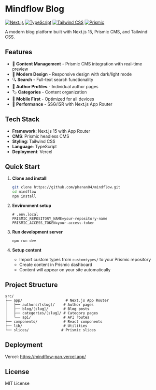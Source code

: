 # Mindflow Blog

[![Next.js](https://img.shields.io/badge/Next.js-15-black)](https://nextjs.org/)
[![TypeScript](https://img.shields.io/badge/TypeScript-5.0-blue)](https://www.typescriptlang.org/)
[![Tailwind CSS](https://img.shields.io/badge/Tailwind-4.1-38bdf8)](https://tailwindcss.com/)
[![Prismic](https://img.shields.io/badge/Prismic-CMS-purple)](https://prismic.io/)

A modern blog platform built with Next.js 15, Prismic CMS, and Tailwind CSS.

## Features

- 📝 **Content Management** - Prismic CMS integration with real-time preview
- 🎨 **Modern Design** - Responsive design with dark/light mode
- 🔍 **Search** - Full-text search functionality
- 👤 **Author Profiles** - Individual author pages
- 🏷️ **Categories** - Content organization
- 📱 **Mobile First** - Optimized for all devices
- 🚀 **Performance** - SSG/ISR with Next.js App Router

## Tech Stack

- **Framework**: Next.js 15 with App Router
- **CMS**: Prismic headless CMS
- **Styling**: Tailwind CSS
- **Language**: TypeScript
- **Deployment**: Vercel

## Quick Start

1. **Clone and install**
   ```bash
   git clone https://github.com/phanan04/mindflow.git
   cd mindflow
   npm install
   ```

2. **Environment setup**
   ```env
   # .env.local
   PRISMIC_REPOSITORY_NAME=your-repository-name
   PRISMIC_ACCESS_TOKEN=your-access-token
   ```

3. **Run development server**
   ```bash
   npm run dev
   ```

4. **Setup content**
   - Import custom types from `customtypes/` to your Prismic repository
   - Create content in Prismic dashboard
   - Content will appear on your site automatically

## Project Structure

```
src/
├── app/                    # Next.js App Router
│   ├── authors/[slug]/    # Author pages
│   ├── blog/[slug]/       # Blog posts
│   ├── categories/[slug]/ # Category pages
│   └── api/               # API routes
├── components/            # React components
├── lib/                   # Utilities
└── slices/               # Prismic slices
```

## Deployment

Vercel: https://mindflow-pan.vercel.app/

## License

MIT License 
